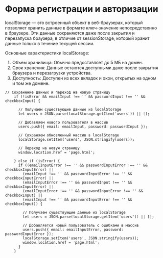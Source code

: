 # Форма регистрации и авторизации

localStorage — это встроенный объект в веб-браузерах, который позволяет хранить данные в формате ключ-значение непосредственно в браузере. Эти данные сохраняются даже после закрытия и перезапуска браузера, в отличие от sessionStorage, который хранит данные только в течение текущей сессии.

Основные характеристики localStorage:
1. Объем хранилища: Обычно предоставляет до 5 МБ на домен.
2. Срок хранения: Данные остаются доступными даже после закрытия браузера и перезагрузки устройства.
3. Доступность: Доступен из всех вкладок и окон, открытых на одном и том же домене.

```
// Сохранение данных и переход на новую страницу
    if (!isError && emailInput !== '' && passwordInput !== '' && checkboxInput) {

      // Получаем существующие данные из localStorage
      let users = JSON.parse(localStorage.getItem('users')) || [];
      
      // Добавляем нового пользователя в массив
      users.push({ email: emailInput, password: passwordInput });

      // Сохраняем обновленный массив в localStorage
      localStorage.setItem('users', JSON.stringify(users));
      
      // Переход на новую страницу
      window.location.href = 'page.html';

    } else if (isError) {
      if ((emailInputError !== '' && passwordInputError !== '' && checkboxInputError) ||
        (emailInput !== '' && passwordInputError !== '' && checkboxInputError) || 
        (emailInputError !== '' && passwordInput !== '' && checkboxInputError) || 
        (emailInputError !== '' && passwordInputError !== '' && checkboxInput) ||
        (emailInput !== '' && passwordInputError !== '' && checkboxInput)) {

        // Получаем существующие данные из localStorage
        let users = JSON.parse(localStorage.getItem('users')) || [];
        
        // Добавляется новый пользователь с ошибками в массив
        users.push({ email: emailInputError, password: passwordInputError });
        localStorage.setItem('users', JSON.stringify(users));
        window.location.href = 'page.html';
      }
    }
  ```